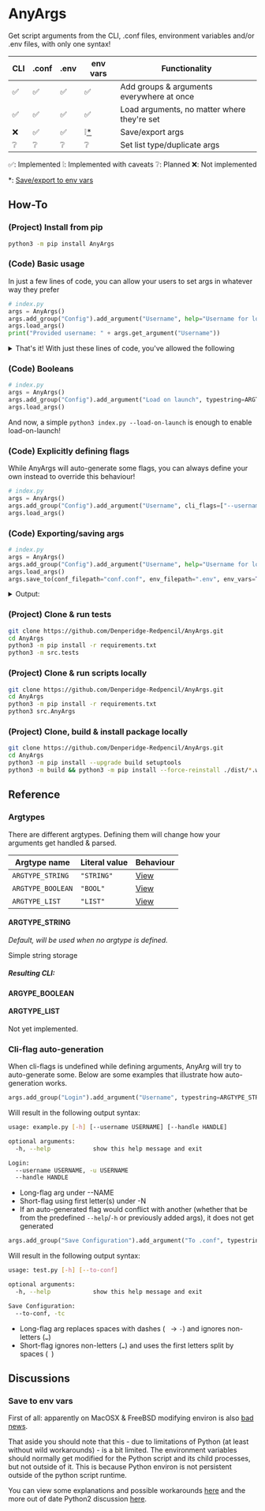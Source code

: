 # AnyArgs

Get script arguments from the CLI, .conf files, environment variables and/or .env files, with only one syntax!


| CLI  | .conf | .env | env vars | Functionality | 
| ---- | ----- | ---- | -------- | ------------- |
|  ✅  |  ✅   |  ✅  |    ✅    | Add groups & arguments everywhere at once        |
|  ✅  |  ✅   |  ✅  |    ✅    | Load arguments, no matter where they're set      |
|  ❌  |  ✅   |  ✅  | ❕[*](#save-to-env-vars) | Save/export args                  |
|  ❔  |  ❔   |  ❔  |    ❔    | Set list type/duplicate args                     |


✅: Implemented
❕: Implemented with caveats
❔: Planned
❌: Not implemented

*: [Save/export to env vars](#save-to-env-vars)

## How-To
### (Project) Install from pip
```bash
python3 -m pip install AnyArgs 
```

### (Code) Basic usage 
In just a few lines of code, you can allow your users to set args in whatever way they prefer
```python
# index.py
args = AnyArgs()
args.add_group("Config").add_argument("Username", help="Username for logging in")
args.load_args()
print("Provided username: " + args.get_argument("Username"))
```
<details>
<summary>That's it! With just these lines of code, you've allowed the following</summary>

- A help interface through `python3 index.py -h` or `python3 index.py --help`
- A CLI interface through `python3 index.py --username Denperidge` and `python3 index.py -u Denperidge`
- Allow configuring through a .env in the current working directory with `USERNAME=Denperidge`
- Allow configuring through environment variables with `export USERNAME=Denperidge`
- Allow configuring through a *.conf in the current working directory with 
    ```conf
    [Config]
    Username=Denperidge
    ```


</details>

### (Code) Booleans
```python
# index.py
args = AnyArgs()
args.add_group("Config").add_argument("Load on launch", typestring=ARGTYPE_BOOLEAN, help="Whether to load files on launch", default=False)
args.load_args()
```
And now, a simple `python3 index.py --load-on-launch` is enough to enable load-on-launch!

### (Code) Explicitly defining flags
While AnyArgs will auto-generate some flags, you can always define your own instead to override this behaviour!
```python
# index.py
args = AnyArgs()
args.add_group("Config").add_argument("Username", cli_flags=["--username", "--login", "--email"])
args.load_args()
```

### (Code) Exporting/saving args
```python
# index.py
args = AnyArgs()
args.add_group("Config").add_argument("Username", help="Username for logging in")
args.load_args()
args.save_to(conf_filepath="conf.conf", env_filepath=".env", env_vars=True)  # To only save to one or two of these, simply omit the other values
```
<details>
<summary>Output:</summary>

.env
```conf
# Login
Username=Denperidge
```

conf.conf
```conf
[Login]
username = Denperidge
```

Env_vars:
```python
print("Env: " + environ.get("Username", None))
# Output:
# Env: Denperidge
```

</details>


### (Project) Clone & run tests
```bash
git clone https://github.com/Denperidge-Redpencil/AnyArgs.git
cd AnyArgs
python3 -m pip install -r requirements.txt
python3 -m src.tests
```

### (Project) Clone & run scripts locally
```bash
git clone https://github.com/Denperidge-Redpencil/AnyArgs.git
cd AnyArgs
python3 -m pip install -r requirements.txt
python3 src.AnyArgs
```

### (Project) Clone, build & install package locally
```bash
git clone https://github.com/Denperidge-Redpencil/AnyArgs.git
cd AnyArgs
python3 -m pip install --upgrade build setuptools
python3 -m build && python3 -m pip install --force-reinstall ./dist/*.whl
```

## Reference
### Argtypes
There are different argtypes. Defining them will change how your arguments get handled & parsed.

| Argtype name      | Literal value     | Behaviour                 |
| ----------------- | ----------------- | ------------------------- |
| `ARGTYPE_STRING`  | `"STRING"`        | [View](#argtype_string)   |
| `ARGTYPE_BOOLEAN` | `"BOOL"`          | [View](#argype_boolean)   |
| `ARGTYPE_LIST`    | `"LIST"`          | [View](#argtype_list)     |

#### ARGTYPE_STRING
*Default, will be used when no argtype is defined.*

Simple string storage
##### Resulting CLI:




#### ARGYPE_BOOLEAN


#### ARGTYPE_LIST
Not yet implemented.


### Cli-flag auto-generation
When cli-flags is undefined while defining arguments, AnyArg will try to auto-generate some. Below are some examples that illustrate how auto-generation works.

```python
args.add_group("Login").add_argument("Username", typestring=ARGTYPE_STRING).add_argument("Handle")
```

Will result in the following output syntax:
```bash
usage: example.py [-h] [--username USERNAME] [--handle HANDLE]

optional arguments:
  -h, --help            show this help message and exit

Login:
  --username USERNAME, -u USERNAME
  --handle HANDLE
```
- Long-flag arg under --NAME
- Short-flag using first letter(s) under -N
- If an auto-generated flag would conflict with another (whether that be from the predefined `--help`/`-h` or previously added args), it does not get generated


```python
args.add_group("Save Configuration").add_argument("To .conf", typestring=ARGTYPE_BOOLEAN)
```

Will result in the following output syntax:
```bash
usage: test.py [-h] [--to-conf]

optional arguments:
  -h, --help            show this help message and exit

Save Configuration:
  --to-conf, -tc
```
- Long-flag arg replaces spaces with dashes (` ` -> `-`) and ignores non-letters (~~`.`~~)
- Short-flag ignores non-letters (~~`.`~~) and uses the first letters split by spaces (` `) 


## Discussions
### Save to env vars
First of all: apparently on MacOSX & FreeBSD modifying environ is also [bad news](https://docs.python.org/3/library/os.html#os.environ).

That aside you should note that this - due to limitations of Python (at least without wild workarounds) - is a bit limited. The environment variables should normally get modified for the Python script and its child processes, but not outside of it. This is because Python environ is not persistent outside of the python script runtime.

You can view some explanations and possible workarounds [here](https://stackoverflow.com/a/716046) and the more out of date Python2 discussion [here](https://stackoverflow.com/questions/5971312/how-to-set-environment-variables-in-python).
